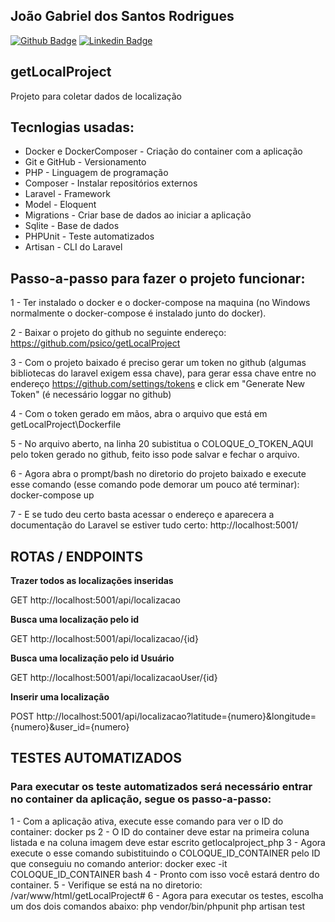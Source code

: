 ## João Gabriel dos Santos Rodrigues
[![Github Badge](https://img.shields.io/badge/-Github-000?style=flat-square&logo=Github&logoColor=white&link=)](https://github.com/psico)
[![Linkedin Badge](https://img.shields.io/badge/-LinkedIn-blue?style=flat-square&logo=Linkedin&logoColor=white&link=https://www.linkedin.com/in/jo%C3%A3o-gabriel-dos-santos-rodrigues-34378323/?locale=en_US)](https://www.linkedin.com/in/jo%C3%A3o-gabriel-dos-santos-rodrigues-34378323/?locale=en_US)



## getLocalProject
Projeto para coletar dados de localização



## Tecnlogias usadas:
 - Docker e DockerComposer - Criação do container com a aplicação
 - Git e GitHub - Versionamento
 - PHP - Linguagem de programação
 - Composer - Instalar repositórios externos
 - Laravel - Framework
 - Model - Eloquent
 - Migrations - Criar base de dados ao iniciar a aplicação
 - Sqlite - Base de dados
 - PHPUnit - Teste automatizados
 - Artisan - CLI do Laravel



## Passo-a-passo para fazer o projeto funcionar:

1 - Ter instalado o docker e o docker-compose na maquina (no Windows normalmente o docker-compose é 
instalado junto do docker).

2 - Baixar o projeto do github no seguinte endereço: https://github.com/psico/getLocalProject

3 - Com o projeto baixado é preciso gerar um token no github (algumas bibliotecas do laravel exigem essa 
chave), para gerar essa chave entre no endereço https://github.com/settings/tokens e click em "Generate New 
Token" (é necessário loggar no github)

4 - Com o token gerado em mãos, abra o arquivo que está em getLocalProject\Dockerfile

5 - No arquivo aberto, na linha 20 subistitua o COLOQUE_O_TOKEN_AQUI pelo token gerado no github, feito isso 
pode salvar e fechar o arquivo.

6 - Agora abra o prompt/bash no diretorio do projeto baixado e execute esse comando (esse comando pode demorar um pouco até terminar): docker-compose up 

7 - E se tudo deu certo basta acessar o endereço e aparecera a documentação do Laravel se estiver tudo certo: http://localhost:5001/



## ROTAS / ENDPOINTS

**Trazer todos as localizações inseridas**

GET http://localhost:5001/api/localizacao


**Busca uma localização pelo id** 

GET http://localhost:5001/api/localizacao/{id}


**Busca uma localização pelo id Usuário** 

GET http://localhost:5001/api/localizacaoUser/{id}


**Inserir uma localização** 

POST http://localhost:5001/api/localizacao?latitude={numero}&longitude={numero}&user_id={numero}


## TESTES AUTOMATIZADOS

### Para executar os teste automatizados será necessário entrar no container da aplicação, segue os passo-a-passo:
1 - Com a aplicação ativa, execute esse comando para ver o ID do container: docker ps
2 - O ID do container deve estar na primeira coluna listada e na coluna imagem deve estar escrito getlocalproject_php
3 - Agora execute o esse comando subistituindo o COLOQUE_ID_CONTAINER pelo ID que conseguiu no comando anterior: docker exec -it COLOQUE_ID_CONTAINER bash
4 - Pronto com isso você estará dentro do container.
5 - Verifique se está na no diretorio: /var/www/html/getLocalProject#
6 - Agora para executar os testes, escolha um dos dois comandos abaixo:
        php vendor/bin/phpunit
        php artisan test


<!--
6 - Agora abra o prompt/bash no diretorio do projeto baixado e execute esse comando(selecione o ponto no final também): docker build -t image-get-local-project .

7 - Ainda no prompt/bash execute esse outro comando: docker run -p 5001:5001 image-get-local-project

docker run -p 5001:5001 -d --name devtest --mount source=myvol2,target=. image-get-local-project
-->
